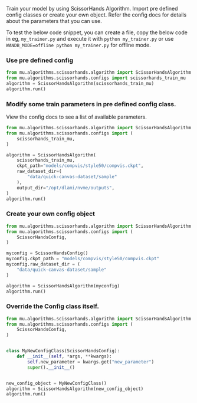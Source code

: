 Train your model by using ScissorHands Algorithm. Import pre defined config classes or create your own object.
Refer the config docs for details about the parameters that you can use.

To test the below code snippet, you can create a file, copy the below code in eg, `my_trainer.py`
and execute it with `python my_trainer.py` or use `WANDB_MODE=offline python my_trainer.py` for offline mode.

### Use pre defined config
```python
from mu.algorithms.scissorhands.algorithm import ScissorHandsAlgorithm
from mu.algorithms.scissorhands.configs import scissorhands_train_mu
algorithm = ScissorHandsAlgorithm(scissorhands_train_mu)
algorithm.run()
```

### Modify some train parameters in pre defined config class.
View the config docs to see a list of available parameters.
```python
from mu.algorithms.scissorhands.algorithm import ScissorHandsAlgorithm
from mu.algorithms.scissorhands.configs import (
    scissorhands_train_mu,
)

algorithm = ScissorHandsAlgorithm(
    scissorhands_train_mu,
    ckpt_path="models/compvis/style50/compvis.ckpt",
    raw_dataset_dir=(
        "data/quick-canvas-dataset/sample"
    ),
    output_dir="/opt/dlami/nvme/outputs",
)
algorithm.run()
```

### Create your own config object
```python
from mu.algorithms.scissorhands.algorithm import ScissorHandsAlgorithm
from mu.algorithms.scissorhands.configs import (
    ScissorHandsConfig,
)

myconfig = ScissorHandsConfig()
myconfig.ckpt_path = "models/compvis/style50/compvis.ckpt"
myconfig.raw_dataset_dir = (
    "data/quick-canvas-dataset/sample"
)

algorithm = ScissorHandsAlgorithm(myconfig)
algorithm.run()
```

### Override the Config class itself.
```python
from mu.algorithms.scissorhands.algorithm import ScissorHandsAlgorithm
from mu.algorithms.scissorhands.configs import (
    ScissorHandsConfig,
)


class MyNewConfigClass(ScissorHandsConfig):
    def __init__(self, *args, **kwargs):
        self.new_parameter = kwargs.get("new_parameter")
        super().__init__()


new_config_object = MyNewConfigClass()
algorithm = ScissorHandsAlgorithm(new_config_object)
algorithm.run()
```